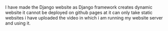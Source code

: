 I have made the Django website as Django framework creates dynamic website it cannot be deployed on github pages at it can only take static websites
i have uploaded the video in which i am running my website server and using it.
